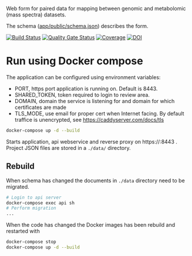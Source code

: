 Web form for paired data for mapping between genomic and metabolomic (mass spectra) datasets.

The schema ([app/public/schema.json](app/public/schema.json)) describes the form.

[![Build Status](https://travis-ci.org/iomega/paired-data-form.svg?branch=master)](https://travis-ci.org/iomega/paired-data-form)
[![Quality Gate Status](https://sonarcloud.io/api/project_badges/measure?project=iomega_paired-data-form&metric=alert_status)](https://sonarcloud.io/dashboard?id=iomega_paired-data-form)
[![Coverage](https://sonarcloud.io/api/project_badges/measure?project=iomega_paired-data-form&metric=coverage)](https://sonarcloud.io/dashboard?id=iomega_paired-data-form)
[![DOI](https://zenodo.org/badge/155896083.svg)](https://zenodo.org/badge/latestdoi/155896083)


# Run using Docker compose

The application can be configured using environment variables:
* PORT, https port application is running on. Default is 8443.
* SHARED_TOKEN, token required to login to review area.
* DOMAIN, domain the service is listening for and domain for which certificates are made
* TLS_MODE, use email for proper cert when Internet facing. By default traffice is unencrypted, see https://caddyserver.com/docs/tls

```bash
docker-compose up -d --build
```

Starts application, api webservice and reverse proxy on https://<DOMAIN>:8443 .
Project JSON files are stored in a `./data/` directory.

## Rebuild

When schema has changed the documents in `./data` directory need to be migrated.

```bash
# Login to api server
docker-compose exec api sh
# Perform migration
...
```

When the code has changed the Docker images has been rebuild and restarted with
```bash
docker-compose stop
docker-compose up -d --build
```
